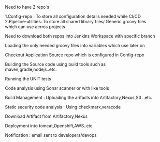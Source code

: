 Need to have 2  repo's 
  
  1.Config-repo : To store all configuration details needed while CI/CD
  2.Pipeline-utilities: To store all shared library files/ Generic groovy files which can use acrros projects
 
 Need to download both repos into Jenkins Workspace with specific branch 
 
 Loading the only needed groovy files into variables which use later on
 
 Checkout Application Source repo which is configured in Config-repo
 
 Building the Source code using build tools such as maven,gradle,nodejs..etc.
 
 Running the UNIT tests
 
 Code analysis using Sonar scanner or with like tools
 
 Build Management : Uploading the arifacts into Artifactory,Nexus,S3 ..etc.
 
 Static security code analysis : Using checkmarx,veracode 
 
 Download Artifact from Artifactory,Nexus 
 
 Deployment into tomcat,Openshift,AWS..etc.
 
 Notification : email sent to developers/devops 
 
 
